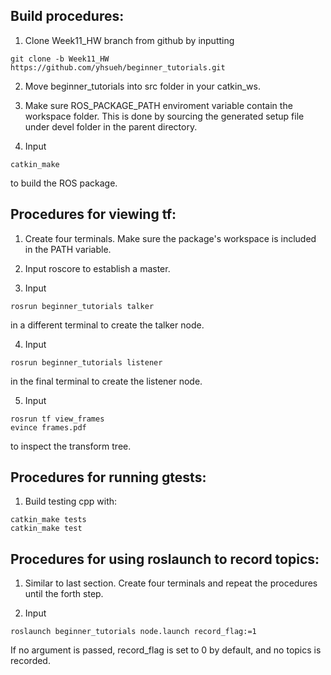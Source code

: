 ## Build procedures:
1. Clone Week11_HW branch from github by inputting
```
git clone -b Week11_HW https://github.com/yhsueh/beginner_tutorials.git
```

2. Move beginner_tutorials into src folder in your catkin_ws.

2. Make sure ROS_PACKAGE_PATH enviroment variable contain the workspace folder. This is done by sourcing the generated setup file under devel folder in the parent directory.

3. Input 
```
catkin_make
```
to build the ROS package.

## Procedures for viewing tf:
1. Create four terminals. Make sure the package's workspace is included in the PATH variable.

2. Input roscore to establish a master.

3. Input 
```
rosrun beginner_tutorials talker
```
in a different terminal to create the talker node.

4. Input 
```
rosrun beginner_tutorials listener
```
in the final terminal to create the listener node.

5. Input
```
rosrun tf view_frames
evince frames.pdf
```
to inspect the transform tree.

## Procedures for running gtests:
1. Build testing cpp with:
```
catkin_make tests
catkin_make test

```

## Procedures for using roslaunch to record topics:
1. Similar to last section. Create four terminals and repeat the procedures until the forth step.

2. Input
```
roslaunch beginner_tutorials node.launch record_flag:=1
```
If no argument is passed, record_flag is set to 0 by default, and no topics is recorded.


